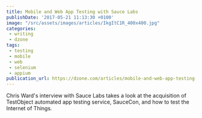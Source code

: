 ```yaml
---
title: Mobile and Web App Testing with Sauce Labs
publishDate: '2017-05-21 11:13:30 +0100'
image: "/src/assets/images/articles/IkgItC1R_400x400.jpg"
categories:
 - writing
 - dzone
tags:
 - testing
 - mobile
 - web
 - selenium
 - appium
publication_url: https://dzone.com/articles/mobile-and-web-app-testing-with-sauce-labs
---
```


Chris Ward's interview with Sauce Labs takes a look at the acquisition of TestObject automated app testing service, SauceCon, and how to test the Internet of Things.
